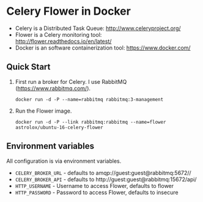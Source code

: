 
# Celery Flower in Docker

* Celery is a Distributed Task Queue: http://www.celeryproject.org/
* Flower is a Celery monitoring tool: http://flower.readthedocs.io/en/latest/
* Docker is an software containerization tool: https://www.docker.com/

## Quick Start

 1. First run a broker for Celery. I use RabbitMQ (https://www.rabbitmq.com/).
    ```
    docker run -d -P --name=rabbitmq rabbitmq:3-management 
    ```

 2. Run the Flower image.
    ```
    docker run -d -P --link rabbitmq:rabbitmq --name=flower astrolox/ubuntu-16-celery-flower
    ```

## Environment variables

All configuration is via environment variables.

* ``CELERY_BROKER_URL`` - defaults to amqp://guest:guest@rabbitmq:5672//
* ``CELERY_BROKER_API`` - defaults to http://guest:guest@rabbitmq:15672/api/
* ``HTTP_USERNAME``     - Username to access Flower, defaults to flower
* ``HTTP_PASSWORD``     - Password to access Flower, defaults to insecure
